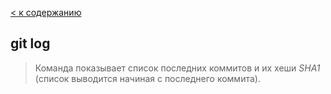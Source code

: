 [< к содержанию](./readme.md)

## **git log**

> Команда показывает список последних коммитов и их хеши *SHA1* (список выводится начиная с последнего коммита).